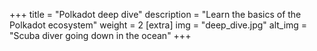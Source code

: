 +++
title = "Polkadot deep dive"
description = "Learn the basics of the Polkadot ecosystem"
weight = 2
[extra]
img = "deep_dive.jpg"
alt_img = "Scuba diver going down in the ocean"
+++